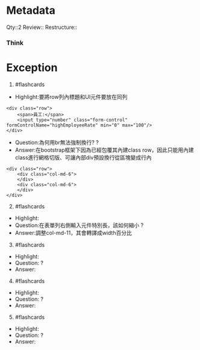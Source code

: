 # Metadata
Qty::2
Review::
Restructure::

### Think

# Exception


1. #flashcards 
- Highlight:要將row列內標題和UI元件要放在同列
```
<div class="row">
	<span>員工:</span>
	<input type="number" class="form-control" formControlName="highEmployeeRate" min="0" max="100"/>
</div>
```
- Question:為何用br無法強制換行?
?
- Answer:在bootstrap框架下因為已經包覆其內建class row，因此只能用內建class進行網格切版、可讓內部div預設換行從區塊變成行內
```
<div class="row">
	<div class="col-md-6">
	</div>
	<div class="col-md-6">
	</div>
</div>
```

2. #flashcards 
- Highlight:
- Question:在表單列右側輸入元件特別長，該如何縮小
?
- Answer:調整col-md-11，其會轉譯成width百分比

3. #flashcards 
- Highlight:
- Question:
?
- Answer:

4. #flashcards 
- Highlight:
- Question:
?
- Answer:

5. #flashcards 
- Highlight:
- Question:
?
- Answer: